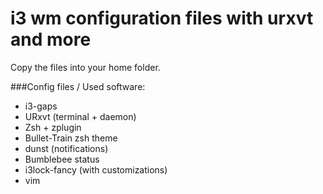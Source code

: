 # i3 wm configuration files with urxvt and more

Copy the files into your home folder. 

###Config files / Used software:

* i3-gaps
* URxvt (terminal + daemon)
* Zsh + zplugin
* Bullet-Train zsh theme
* dunst (notifications)
* Bumblebee status
* i3lock-fancy (with customizations)
* vim


